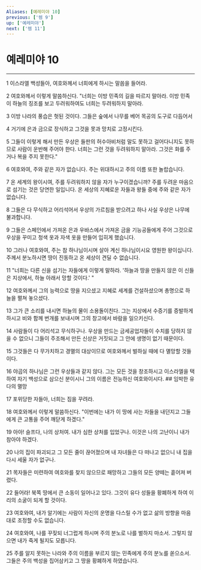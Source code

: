 ```yaml
---
Aliases: [예레미야 10]
previous: ['렘 9']
up: ['예레미야']
next: ['렘 11']
---
```

# 예레미야 10

***


1 이스라엘 백성들아, 여호와께서 너희에게 하시는 말씀을 들어라. 

2 여호와께서 이렇게 말씀하신다. "너희는 이방 민족의 길을 따르지 말아라. 이방 민족이 하늘의 징조를 보고 두려워하여도 너희는 두려워하지 말아라. 

3 이방 나라의 풍습은 헛된 것이다. 그들은 숲에서 나무를 베어 목공의 도구로 다듬어서 

4 거기에 은과 금으로 장식하고 그것을 못과 망치로 고정시킨다. 

5 그들이 이렇게 해서 만든 우상은 들판의 허수아비처럼 말도 못하고 걸어다니지도 못하므로 사람이 운반해 주어야 한다. 너희는 그런 것을 두려워하지 말아라. 그것은 화를 주거나 복을 주지 못한다." 

6 여호와여, 주와 같은 자가 없습니다. 주는 위대하시고 주의 이름 또한 놀랍습니다. 

7 온 세계의 왕이시여, 주를 두려워하지 않을 자가 누구이겠습니까? 주를 두려운 마음으로 섬기는 것은 당연한 일입니다. 온 세상의 지혜로운 자들과 왕들 중에 주와 같은 자가 없습니다. 

8 그들은 다 무식하고 어리석어서 우상의 가르침을 받으려고 하나 사실 우상은 나무에 불과합니다. 

9 그들은 스페인에서 가져온 은과 우바스에서 가져온 금을 기능공들에게 주어 그것으로 우상을 꾸미고 청색 옷과 자색 옷을 만들어 입히게 했습니다. 

10 그러나 여호와여, 주는 참 하나님이시며 살아 계신 하나님이시요 영원한 왕이십니다. 주께서 분노하시면 땅이 진동하고 온 세상이 견딜 수 없습니다. 

11 "너희는 다른 신을 섬기는 자들에게 이렇게 말하라. '하늘과 땅을 만들지 않은 이 신들은 지상에서, 하늘 아래서 망할 것이다.' " 

12 여호와께서 그의 능력으로 땅을 지으셨고 지혜로 세계를 건설하셨으며 총명으로 하늘을 펼쳐 놓으셨다. 

13 그가 큰 소리를 내시면 하늘의 물이 소용돌이친다. 그는 지상에서 수증기를 증발하게 하시고 비와 함께 번개를 보내시며 그의 창고에서 바람을 일으키신다. 

14 사람들이 다 어리석고 무식하구나. 우상을 만드는 금세공업자들이 수치를 당하지 않을 수 없으니 그들이 주조해서 만든 신상은 거짓되고 그 안에 생명이 없기 때문이다. 

15 그것들은 다 무가치하고 경멸의 대상이므로 여호와께서 벌하실 때에 다 멸망할 것들이다. 

16 야곱의 하나님은 그런 우상들과 같지 않다. 그는 모든 것을 창조하시고 이스라엘을 택하여 자기 백성으로 삼으신 분이시니 그의 이름은 전능하신 여호와이시다. ## 임박한 유다의 멸망 

17 포위당한 자들아, 너희는 짐을 꾸려라. 

18 여호와께서 이렇게 말씀하신다. "이번에는 내가 이 땅에 사는 자들을 내던지고 그들에게 큰 고통을 주어 깨닫게 하겠다." 

19 아아! 슬프다, 나의 상처여. 내가 심한 상처를 입었구나. 이것은 나의 고난이니 내가 참아야 하겠다. 

20 나의 집이 파괴되고 그 모든 줄이 끊어졌으며 내 자녀들은 다 떠나고 없으니 내 집을 다시 세울 자가 없구나. 

21 목자들은 미련하여 여호와를 찾지 않으므로 패망하고 그들의 모든 양떼는 흩어져 버렸다. 

22 들어라! 북쪽 땅에서 큰 소동이 일어나고 있다. 그것이 유다 성들을 황폐하게 하여 이리의 소굴이 되게 할 것이다. 

23 여호와여, 내가 알기에는 사람이 자신의 운명을 다스릴 수가 없고 삶의 방향을 마음대로 조정할 수도 없습니다. 

24 여호와여, 나를 꾸짖되 너그럽게 하시며 주의 분노로 나를 벌하지 마소서. 그렇지 않으면 내가 죽게 될지도 모릅니다. 

25 주를 알지 못하는 나라와 주의 이름을 부르지 않는 민족에게 주의 분노를 쏟으소서. 그들은 주의 백성을 집어삼키고 그 땅을 황폐하게 하였습니다.
